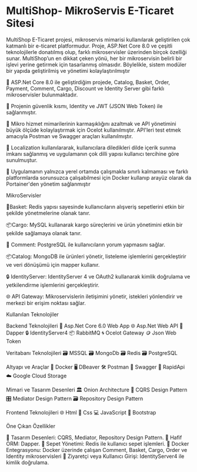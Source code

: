 #  MultiShop- MikroServis E-Ticaret Sitesi

MultiShop E-Ticaret projesi, mikroservis mimarisi kullanılarak geliştirilen çok katmanlı bir e-ticaret platformudur. Proje, ASP.Net Core 8.0 ve çeşitli teknolojilerle donatılmış olup, farklı mikroservisler üzerinden birçok özelliği sunar. MultiShop’un en dikkat çeken yönü, her bir mikroservisin belirli bir işlevi yerine getirmek için tasarlanmış olmasıdır. Böylelikle, sistem modüler bir yapıda geliştirilmiş ve yönetimi kolaylaştırılmıştır


🚀 ASP.Net Core 8.0 ile geliştirdiğim projede, Catalog, Basket, Order, Payment, Comment, Cargo, Discount ve Identity Server gibi farklı mikroservisler bulunmaktadır.

🚀 Projenin güvenlik kısmı, Identity ve JWT (JSON Web Token) ile sağlanmıştır.

🚀 Mikro hizmet mimarilerinin karmaşıklığını azaltmak ve API yönetimini büyük ölçüde kolaylaştırmak için Ocelot kullanılmıştır. API'leri test etmek amacıyla Postman ve Swagger araçları kullanılmıştır.

🚀 Localization kullanılararak, kullanıcılara diledikleri dilde içerik sunma imkanı sağlanmış ve uygulamanın çok dilli yapısı kullanıcı tercihine göre sunulmuştur.

🚀 Uygulamanın yalnızca yerel ortamda çalışmakla sınırlı kalmaması ve farklı platformlarda sorunsuzca çalışabilmesi için Docker kullanıp arayüz olarak da Portainer'den yönetim sağlanmıştır 

MikroServisler

🛒Basket: Redis yapısı sayesinde kullanıcıların alışveriş sepetlerini etkin bir şekilde yönetmelerine olanak tanır.

📦Cargo: MySQL kullanarak kargo süreçlerini ve ürün yönetimini etkin bir şekilde sağlamaya olanak tanır.

📮 Comment: PostgreSQL ile kullanıcıların yorum yapmasını sağlar.

📦Catalog: MongoDB ile ürünleri yönetir, listeleme işlemlerini gerçekleştirir ve veri dönüşümü için mapper kullanır.

🔒 IdentityServer: IdentityServer 4 ve OAuth2 kullanarak kimlik doğrulama ve yetkilendirme işlemlerini gerçekleştirir.

🌐 API Gateway: Mikroservislerin iletişimini yönetir, istekleri yönlendirir ve merkezi bir erişim noktası sağlar.

Kullanılan Teknolojiler

Backend Teknolojileri
🤖 Asp.Net Core 6.0 Web App
🌐 Asp.Net Web API
💾 Dapper
🔒 IdentityServer4
📦 RabbitMQ
🌀 Ocelot Gateway
🪙 Json Web Token

Veritabanı Teknolojileri
🗃️ MSSQL
🗃️ MongoDb
🗃️ Redis
🗃️ PostgreSQL

Altyapı ve Araçlar
🐳 Docker
🖥️ DBeaver
🛠️ Postman
📝 Swagger
🚀 RapidApi
☁️ Google Cloud Storage

Mimari ve Tasarım Desenleri
🏛️ Onion Architecture
📜 CQRS Design Pattern
🎛️ Mediator Design Pattern
🗃️ Repository Design Pattern

Frontend Teknolojileri
🌐 Html
🎨 Css
💻 JavaScript
🧩 Bootstrap

Öne Çıkan Özellikler

📜 Tasarım Desenleri: CQRS, Mediator, Repository Design Pattern.
💾 Hafif ORM: Dapper.
🛒 Sepet Yönetimi: Redis ile kullanıcı sepet işlemleri.
🐳 Docker Entegrasyonu: Docker üzerinde çalışan Comment, Basket, Cargo, Order ve Identity mikroservisleri 
🔐 Ziyaretçi veya Kullanıcı Girişi: IdentityServer4 ile kimlik doğrulama.


